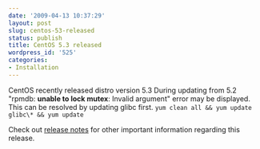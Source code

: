 ```yaml
---
date: '2009-04-13 10:37:29'
layout: post
slug: centos-53-released
status: publish
title: CentOS 5.3 released
wordpress_id: '525'
categories:
- Installation
---
```


CentOS recently released distro version 5.3 During updating from 5.2 "rpmdb: **unable to lock mutex**: Invalid argument" error may be displayed. This can be resolved by updating glibc first.
`yum clean all && yum update glibc\* && yum update`

Check out [release notes](http://wiki.centos.org/Manuals/ReleaseNotes/CentOS5.3) for other important information regarding this release.
